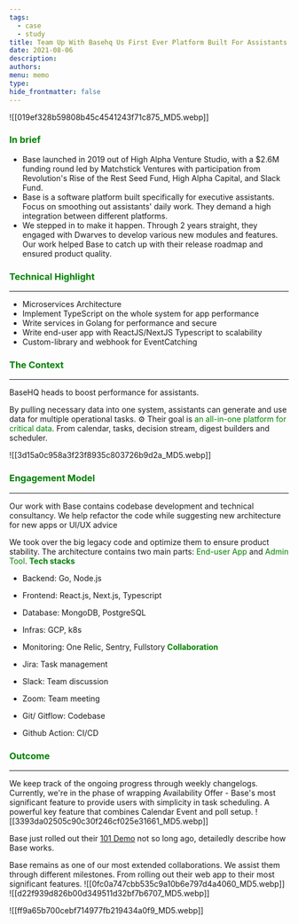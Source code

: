 ```yaml
---
tags:
  - case
  - study
title: Team Up With Basehq Us First Ever Platform Built For Assistants
date: 2021-08-06
description: 
authors: 
menu: memo
type: 
hide_frontmatter: false
---
```


![[019ef328b59808b45c4541243f71c875_MD5.webp]]

### <span style='color:green'>In brief</span>
* Base launched in 2019 out of High Alpha Venture Studio, with a $2.6M funding round led by Matchstick Ventures with participation from Revolution's Rise of the Rest Seed Fund, High Alpha Capital, and Slack Fund.
* Base is a software platform built specifically for executive assistants. Focus on smoothing out assistants' daily work. They demand a high integration between different platforms.
* We stepped in to make it happen. Through 2 years straight, they engaged with Dwarves to develop various new modules and features. Our work helped Base to catch up with their release roadmap and ensured product quality.

### <span style='color:green'>Technical Highlight</span>
---

* Microservices Architecture
* Implement TypeScript on the whole system for app performance
* Write services in Golang for performance and secure
* Write end-user app with ReactJS/NextJS Typescript to scalability
* Custom-library and webhook for EventCatching

### <span style='color:green'>The Context</span>
---
BaseHQ heads to boost performance for assistants. 

By pulling necessary data into one system, assistants can generate and use data for multiple operational tasks. 
⚙️ Their goal is <span style='color:green'>an all-in-one platform for critical data</span>. From calendar, tasks, decision stream, digest builders and scheduler. 

![[3d15a0c958a3f23f8935c803726b9d2a_MD5.webp]]

### <span style='color:green'>Engagement Model</span>
---

Our work with Base contains codebase development and technical consultancy. We help refactor the code while suggesting new architecture for new apps or UI/UX advice

We took over the big legacy code and optimize them to ensure product stability. The architecture contains two main parts: <span style='color:green'>End-user App</span> and <span style='color:green'>Admin Tool</span>. 
<span style='color:green'>**Tech stacks**</span>

* Backend: Go, Node.js
* Frontend: React.js, Next.js, Typescript
* Database: MongoDB, PostgreSQL
* Infras: GCP, k8s
* Monitoring: One Relic, Sentry, Fullstory
<span style='color:green'>**Collaboration**</span>

* Jira: Task management
* Slack: Team discussion
* Zoom: Team meeting
* Git/ Gitflow: Codebase
* Github Action: CI/CD

### <span style='color:green'>Outcome</span>
---
We keep track of the ongoing progress through weekly changelogs.
Currently, we're in the phase of wrapping Availability Offer - Base's most significant feature to provide users with simplicity in task scheduling. A powerful key feature that combines Calendar Event and poll setup.
![[3393da02505c90c30f246cf025e31661_MD5.webp]]

Base just rolled out their [101 Demo](https://www.linkedin.com/posts/basehq_base-101-demo-get-back-to-the-base-ics-activity-6800435873860120576-G7ZI) not so long ago, detailedly describe how Base works. 

Base remains as one of our most extended collaborations. We assist them through different milestones. From rolling out their web app to their most significant features.
![[0fc0a747cbb535c9a10b6e797d4a4060_MD5.webp]]
![[d22f939d826b00d349511d32bf7b6707_MD5.webp]]

![[ff9a65b700cebf714977fb219434a0f9_MD5.webp]]

